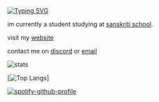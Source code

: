 [![Typing SVG](http://readme-typing-svg.herokuapp.com?size=14&lines=hi+im+vandy+;check+out+my+repositories)](https://git.io/typing-svg)

im currently a student studying at [sanskriti school](http://sanskritischool.edu.in). 

visit my [website](https://vandan.tech)

contact me on [discord](https://discord.com/users/656827011158769665) or [email](mailto:hi@vandan.tech)

![stats](https://github-readme-stats.vercel.app/api?username=vandan404&show_icons=true&theme=synthwave)

[![Top Langs](https://github-readme-stats.vercel.app/api/top-langs/?username=vandan404&layout=compact)]

[![spotify-github-profile](https://spotify-github-profile.vercel.app/api/view?uid=f1riiuky07wkrjpk18uq89qk2&cover_image=true&theme=default&show_offline=true&background_color=121212&bar_color=22c935&bar_color_cover=true)](https://spotify-github-profile.vercel.app/api/view?uid=f1riiuky07wkrjpk18uq89qk2&redirect=true)
